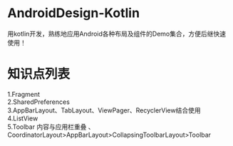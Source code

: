 # AndroidDesign-Kotlin
用kotlin开发，熟练地应用Android各种布局及组件的Demo集合，方便后继快速使用！


# 知识点列表
1.Fragment<br>
2.SharedPreferences<br>
3.AppBarLayout、TabLayout、ViewPager、RecyclerView结合使用<br>
4.ListView<br>
5.Toolbar 内容与应用栏重叠 、CoordinatorLayout\>AppBarLayout\>CollapsingToolbarLayout\>Toolbar<br>

